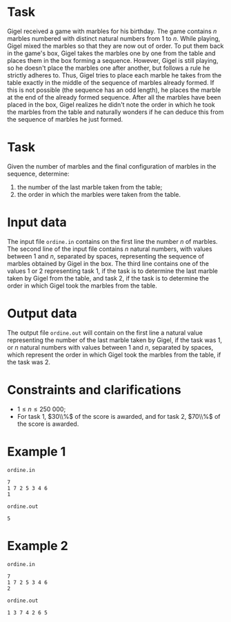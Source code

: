 # Task

Gigel received a game with marbles for his birthday. The game contains $n$ marbles numbered with distinct natural numbers from $1$ to $n$. While playing, Gigel mixed the marbles so that they are now out of order. To put them back in the game's box, Gigel takes the marbles one by one from the table and places them in the box forming a sequence. However, Gigel is still playing, so he doesn't place the marbles one after another, but follows a rule he strictly adheres to. Thus, Gigel tries to place each marble he takes from the table exactly in the middle of the sequence of marbles already formed. If this is not possible (the sequence has an odd length), he places the marble at the end of the already formed sequence. After all the marbles have been placed in the box, Gigel realizes he didn't note the order in which he took the marbles from the table and naturally wonders if he can deduce this from the sequence of marbles he just formed.

# Task

Given the number of marbles and the final configuration of marbles in the sequence, determine:
1. the number of the last marble taken from the table;
2. the order in which the marbles were taken from the table.

# Input data

The input file `ordine.in` contains on the first line the number $n$ of marbles. The second line of the input file contains $n$ natural numbers, with values between $1$ and $n$, separated by spaces, representing the sequence of marbles obtained by Gigel in the box. The third line contains one of the values $1$ or $2$ representing task $1$, if the task is to determine the last marble taken by Gigel from the table, and task $2$, if the task is to determine the order in which Gigel took the marbles from the table.

# Output data

The output file `ordine.out` will contain on the first line a natural value representing the number of the last marble taken by Gigel, if the task was $1$, or $n$ natural numbers with values between $1$ and $n$, separated by spaces, which represent the order in which Gigel took the marbles from the table, if the task was $2$.

# Constraints and clarifications

* $1 \leq n \leq 250\ 000$;
* For task $1$, $30\\%$ of the score is awarded, and for task $2$, $70\\%$ of the score is awarded.

# Example 1

`ordine.in`
```
7
1 7 2 5 3 4 6
1
```

`ordine.out`
```
5
```

# Example 2

`ordine.in`
```
7
1 7 2 5 3 4 6
2
```

`ordine.out`
```
1 3 7 4 2 6 5
```
